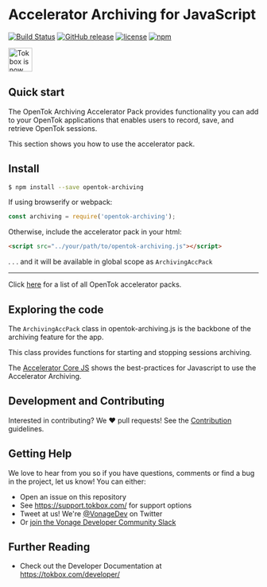 # Accelerator Archiving for JavaScript

[![Build Status](https://travis-ci.org/opentok/accelerator-archiving-js.svg?branch=master)](https://travis-ci.org/opentok/accelerator-core-js)
[![GitHub release](https://img.shields.io/github/release/opentok/accelerator-archiving-js.svg)](./README.md)
[![license](https://img.shields.io/github/license/opentok/accelerator-archiving-js.svg)](./.github/CONTRIBUTING.md)
[![npm](https://img.shields.io/npm/v/opentok-archiving.svg)](https://www.npmjs.com/package/opentok-archiving)

<img src="https://assets.tokbox.com/img/vonage/Vonage_VideoAPI_black.svg" height="48px" alt="Tokbox is now known as Vonage" />

## Quick start

The OpenTok Archiving Accelerator Pack provides functionality you can add to your OpenTok applications that enables users to record, save, and retrieve OpenTok sessions.

This section shows you how to use the accelerator pack.

## Install

```bash
$ npm install --save opentok-archiving
```

If using browserify or webpack:

```javascript
const archiving = require('opentok-archiving');
```

Otherwise, include the accelerator pack in your html:

```html
<script src="../your/path/to/opentok-archiving.js"></script>
```

 . . . and it will be available in global scope as `ArchivingAccPack`

-----------------

Click [here](https://www.npmjs.com/search?q=opentok-acc-pack) for a list of all OpenTok accelerator packs.

## Exploring the code

The `ArchivingAccPack` class in opentok-archiving.js is the backbone of the archiving feature for the app.

This class provides functions for starting and stopping sessions archiving.

The [Accelerator Core JS](https://github.com/opentok/accelerator-core-js#configuration) shows the best-practices for Javascript to use the Accelerator Archiving.

## Development and Contributing

Interested in contributing? We :heart: pull requests! See the [Contribution](CONTRIBUTING.md) guidelines.

## Getting Help

We love to hear from you so if you have questions, comments or find a bug in the project, let us know! You can either:

- Open an issue on this repository
- See <https://support.tokbox.com/> for support options
- Tweet at us! We're [@VonageDev](https://twitter.com/VonageDev) on Twitter
- Or [join the Vonage Developer Community Slack](https://developer.nexmo.com/community/slack)

## Further Reading

- Check out the Developer Documentation at <https://tokbox.com/developer/>